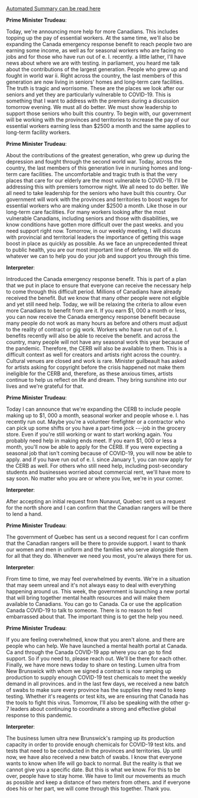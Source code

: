 [Automated Summary can be read here](./trudeau_summary.md)



**Prime Minister Trudeau**:

Today, we're announcing more help for more Canadians.
This includes topping up the pay of essential workers.
At the same time, we'll also be expanding the Canada emergency response benefit to reach people two are earning some income, as well as for seasonal workers who are facing no jobs and for those who have run out of e. I. recently.
a little lather, I'll have news about where we are with testing.
 in parliament, you heard me talk about the contributions of the largest generation.
People who grew up and fought in world war ii. Right across the country, the last members of this generation are now living in seniors' homes and long-term care facilities.
The truth is tragic and worrisome.
These are the places we look after our seniors and yet they are particularly vulnerable to COVID-19. This is something that I want to address with the premiers during a discussion tomorrow evening.
We must all do better.
We must show leadership to support those seniors who built this country.
To begin with, our government will be working with the provinces and territories to increase the pay of our essential workers earning less than $2500 a month and the same applies to long-term facility workers.



**Prime Minister Trudeau**:

About the contributions of the greatest generation, who grew up during the depression and fought through the second world war.
Today, across the country, the last members of this generation live in nursing homes and long-term care facilities.
The uncomfortable and tragic truth is that the very places that care for our elderly are the most vulnerable to COVID-19. I'll be addressing this with premiers tomorrow night.
We all need to do better.
We all need to take leadership for the seniors who have built this country.
Our government will work with the provinces and territories to boost wages for essential workers who are making under $2500 a month.
Like those in our long-term care facilities.
For many workers looking after the most vulnerable Canadians, including seniors and those with disabilities, we know conditions have gotten more difficult over the past weeks.
and you need support right now.
Tomorrow, in our weekly meeting, I will discuss with provincial and territorial leaders the importance of getting this wage boost in place as quickly as possible.
As we face an unprecedented threat to public health, you are our most important line of defense.
We will do whatever we can to help you do your job and support you through this time.



**Interpreter**:

Introduced the Canada emergency response benefit.
This is part of a plan that we put in place to ensure that everyone can receive the necessary help to come through this difficult period.
Millions of Canadians have already received the benefit.
But we know that many other people were not eligible and yet still need help.
Today, we will be relaxing the criteria to allow even more Canadians to benefit from are it. If you earn $1, 000 a month or less, you can now receive the Canada emergency response benefit because many people do not work as many hours as before and others must adjust to the reality of contract or gig work.
Workers who have run out of e. I. benefits recently will also be able to receive the benefit.
and across the country, many people will not have any seasonal work this year because of the pandemic.
Therefore, the CERB will also be available to them.
This is a difficult context as well for creators and artists right across the country.
Cultural venues are closed and work is rare.
Minister guilbeault has asked for artists asking for copyright before the crisis happened not make them ineligible for the CERB and, therefore, as these anxious times, artists continue to help us reflect on life and dream.
They bring sunshine into our lives and we're grateful for that.



**Prime Minister Trudeau**:

Today I can announce that we're expanding the CERB to include people making up to $1, 000 a month, seasonal worker and people whose e. I. has recently run out.
Maybe you're a volunteer firefighter or a contractor who can pick up some shifts or you have a part-time jock ---job in the grocery store.
Even if you're still working or want to start working again.
You probably need help in making ends meet.
If you earn $1, 000 or less a month, you'll now be able to apply for the CERB.
If you were expecting a seasonal job that isn't coming because of COVID-19, you will now be able to apply.
and if you have run out of e. I. since January 1, you can now apply for the CERB as well.
For others who still need help, including post-secondary students and businesses worried about commercial rent, we'll have more to say soon.
No matter who you are or where you live, we're in your corner.




**Interpreter**:

After accepting an initial request from Nunavut, Quebec sent us a request for the north shore and I can confirm that the Canadian rangers will be there to lend a hand.



**Prime Minister Trudeau**:

The government of Quebec has sent us a second request for  I can confirm that the Canadian rangers will be there to provide support.
I want to thank our women and men in uniform and the families who serve alongside them for all that they do. Whenever we need you most, you're always there for us. 



**Interpreter**:

From time to time, we may feel overwhelmed by events.
We're in a situation that may seem unreal and it's not always easy to deal with everything happening around us. This week, the government is launching a new portal that will bring together mental health resources and will make them available to Canadians.
You can go to Canada.
Ca or use the application Canada COVID-19 to talk to someone.
There is no reason to feel embarrassed about that.
The important thing is to get the help you need.



**Prime Minister Trudeau**:

If you are feeling overwhelmed, know that you aren't alone.
and there are people who can help.
We have launched a mental health portal at Canada.
Ca and through the Canada COVID-19 app where you can go to find support.
So if you need to, please reach out.
We'll be there for each other.
Finally, we have more news today to share on testing.
Lumen ultra from New Brunswick with whom we signed a contract is now ramping up production to supply enough COVID-19 test chemicals to meet the weekly demand in all provinces.
and in the last few days, we received a new batch of swabs to make sure every province has the supplies they need to keep testing.
Whether it's reagents or test kits, we are ensuring that Canada has the tools to fight this virus.
Tomorrow, I'll also be speaking with the other g-7 leaders about continuing to coordinate a strong and effective global response to this pandemic.




**Interpreter**:

The business lumen ultra new Brunswick's ramping up its production capacity in order to provide enough chemicals for COVID-19 test kits.
and tests that need to be conducted in the provinces and territories.
Up until now, we have also received a new batch of swabs.
I know that everyone wants to know when life will go back to normal.
But the reality is that we cannot give you a specific date.
But this is what we know.
For this to be over, people have to stay home.
We have to limit our movements as much as possible and keep a distance of two meters from others.
and if everyone does his or her part, we will come through this together.
Thank you.
